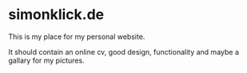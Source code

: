 # simonklick.de
This is my place for my personal website.

It should contain an online cv, good design, functionality and maybe a gallary for my pictures.
